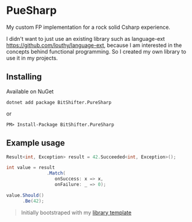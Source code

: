 # PueSharp

My custom FP implementation for a rock solid Csharp experience.

I didn't want to just use an existing library such as language-ext https://github.com/louthy/language-ext, 
because I am interested in the concepts behind functional programming. 
So I created my own library to use it in my projects.

## Installing

Available on NuGet

```
dotnet add package BitShifter.PureSharp
```

or

```
PM> Install-Package BitShifter.PureSharp
```

## Example usage

```c#
Result<int, Exception> result = 42.Succeeded<int, Exception>();

int value = result
               .Match(
                  onSuccess: x => x,
                  onFailure: _ => 0);

value.Should()
      .Be(42);
```

> Initially bootstraped with my [library template](https://github.com/MarkusGnigler/BitShifter.LibraryTemplate)